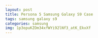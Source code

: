 ```yaml
---
layout: post
title: Persona 5 Samsung Galaxy S9 Case
tags: samsung galaxy s9
categories: samsung
img: 1p3opuKZOm34xfWYi92lNf3_atK_EkxXf
---
```

